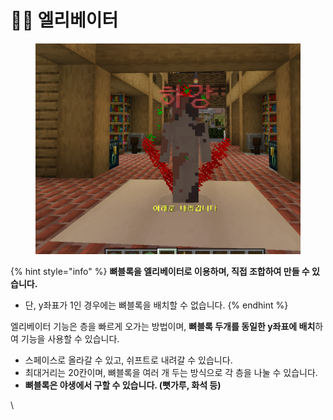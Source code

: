 # 🧗‍♀️ 엘리베이터

<figure><img src="../../.gitbook/assets/image (177).png" alt=""><figcaption></figcaption></figure>

{% hint style="info" %}
**뼈블록을 엘리베이터로 이용하며, 직접 조합하여 만들 수 있습니다.**

* 단, y좌표가 1인 경우에는 뼈블록을 배치할 수 없습니다.
{% endhint %}

엘리베이터 기능은 층을 빠르게 오가는 방법이며, **뼈블록 두개를 동일한 y좌표에  배치**하여 기능을 사용할 수 있습니다.

* 스페이스로 올라갈 수 있고, 쉬프트로 내려갈 수 있습니다.
* 최대거리는 20칸이며, 뼈블록을 여러 개 두는 방식으로 각 층을 나눌 수 있습니다.
* **뼈블록은 야생에서 구할 수 있습니다. (뼛가루, 화석 등)**

\
